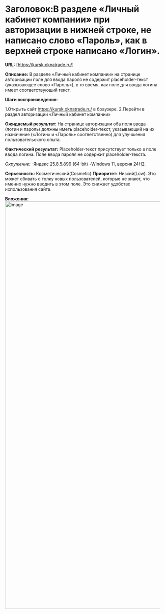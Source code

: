 # Заголовок:В разделе «Личный кабинет компании» при авторизации в нижней строке, не написано слово «Пароль», как в верхней строке написано «Логин».
**URL:** [https://kursk.oknatrade.ru/]

**Описание:** В разделе «Личный кабинет компании» на странице авторизации поле для ввода пароля не содержит placeholder-текст (указывающее слово «Пароль»), в то время, как поле для ввода логина имеет соответствующий текст.

**Шаги воспроизведения:**

1.Открыть сайт https://kursk.oknatrade.ru/ в браузере.
2.Перейти в раздел авторизации «Личный кабинет компании»

**Ожидаемый результат:** На странице авторизации оба поля ввода (логин и пароль) должны иметь placeholder-текст, указывающий на их назначение («Логин» и «Пароль» соответственно) для улучшения пользовательского опыта.

**Фактический результат:** Placeholder-текст присутствует только в поле ввода логина. Поле ввода пароля не содержит placeholder-текста.

*Окружение:* 
-Яндекс 25.8.5.899 (64-bit) 
-Windows 11, версия 24H2.

**Серьезность:** Косметический(Cosmetic)
**Приоритет:** Низкий(Low). Это может сбивать с толку новых пользователей, которые не знают, что именно нужно вводить в этом поле. Это снижает удобство использования сайта.

**Вложения:**
<img width="2502" height="1322" alt="image" src="https://github.com/user-attachments/assets/10d503ae-ecaf-4486-8b87-9623c7e09d9e" />



